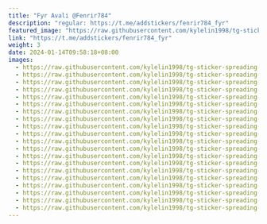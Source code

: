 ```yaml
---
title: "Fyr Avali @Fenrir784"
description: "regular: https://t.me/addstickers/fenrir784_fyr"
featured_image: "https://raw.githubusercontent.com/kylelin1998/tg-sticker-spreading-worldwide-images/main/img/2c2be03c-7ec9-4197-8293-e70158188d1e.jpg"
link: "https://t.me/addstickers/fenrir784_fyr"
weight: 3
date: 2024-01-14T09:58:18+08:00
images:
  - https://raw.githubusercontent.com/kylelin1998/tg-sticker-spreading-worldwide-images/main/img/2c2be03c-7ec9-4197-8293-e70158188d1e.jpg
  - https://raw.githubusercontent.com/kylelin1998/tg-sticker-spreading-worldwide-images/main/img/08dc8342-4c0d-4219-a2c2-35683522a07c.jpg
  - https://raw.githubusercontent.com/kylelin1998/tg-sticker-spreading-worldwide-images/main/img/252b0b54-d77c-4f59-9a46-ea8409096c0b.jpg
  - https://raw.githubusercontent.com/kylelin1998/tg-sticker-spreading-worldwide-images/main/img/207a899a-1b12-431f-9fa5-69ecb68f0427.jpg
  - https://raw.githubusercontent.com/kylelin1998/tg-sticker-spreading-worldwide-images/main/img/9a0c5f13-3642-414c-9d9d-8c2324e36ba3.jpg
  - https://raw.githubusercontent.com/kylelin1998/tg-sticker-spreading-worldwide-images/main/img/bc4203fe-abaf-4830-9560-98d6fd48b111.jpg
  - https://raw.githubusercontent.com/kylelin1998/tg-sticker-spreading-worldwide-images/main/img/17f9503e-eac8-4335-8a08-92abf578823b.jpg
  - https://raw.githubusercontent.com/kylelin1998/tg-sticker-spreading-worldwide-images/main/img/66bce482-6de1-497e-ad5c-edda31bd1442.jpg
  - https://raw.githubusercontent.com/kylelin1998/tg-sticker-spreading-worldwide-images/main/img/d6b51472-3ded-4ea9-a2dc-120975bb98b1.jpg
  - https://raw.githubusercontent.com/kylelin1998/tg-sticker-spreading-worldwide-images/main/img/11fe3bca-457c-4c73-8240-01a148fc1ea8.jpg
  - https://raw.githubusercontent.com/kylelin1998/tg-sticker-spreading-worldwide-images/main/img/248d038f-d155-4bff-9f1d-cbb3698043f2.jpg
  - https://raw.githubusercontent.com/kylelin1998/tg-sticker-spreading-worldwide-images/main/img/b70f66ef-2fc1-4c66-80ed-dbc40fdfc70d.jpg
  - https://raw.githubusercontent.com/kylelin1998/tg-sticker-spreading-worldwide-images/main/img/dfa887ba-d6b4-46e8-99ad-4356280b5bed.jpg
  - https://raw.githubusercontent.com/kylelin1998/tg-sticker-spreading-worldwide-images/main/img/ab7a19fb-a6d4-4df8-9de3-7a270327a822.jpg
  - https://raw.githubusercontent.com/kylelin1998/tg-sticker-spreading-worldwide-images/main/img/8ce192d0-1be0-4cc4-9d6c-f471c8f894c6.jpg
  - https://raw.githubusercontent.com/kylelin1998/tg-sticker-spreading-worldwide-images/main/img/ee842f7a-f9ed-4f05-8864-f4f17a4f91ff.jpg
  - https://raw.githubusercontent.com/kylelin1998/tg-sticker-spreading-worldwide-images/main/img/db53612e-e666-4766-ab55-73e047b65b94.jpg
  - https://raw.githubusercontent.com/kylelin1998/tg-sticker-spreading-worldwide-images/main/img/cb966b2a-4e71-408a-ac37-daabc5df6c17.jpg
  - https://raw.githubusercontent.com/kylelin1998/tg-sticker-spreading-worldwide-images/main/img/ffce0be6-b15e-4faa-ab6d-c7a734d414b3.jpg
  - https://raw.githubusercontent.com/kylelin1998/tg-sticker-spreading-worldwide-images/main/img/a17d73a1-7482-49de-8b49-233cbbf8e374.jpg
---
```

